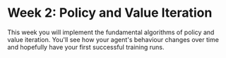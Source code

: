# Week 2: Policy and Value Iteration
This week you will implement the fundamental algorithms of policy and value iteration. You'll see how your agent's behaviour changes over time and hopefully have your first successful training runs.
